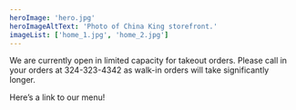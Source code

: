 ```yaml
---
heroImage: 'hero.jpg'
heroImageAltText: 'Photo of China King storefront.'
imageList: ['home_1.jpg', 'home_2.jpg']
---
```


We are currently open in limited capacity for takeout orders. Please call in your orders at 324-323-4342 as walk-in orders will take significantly longer.

Here’s a link to our menu!
